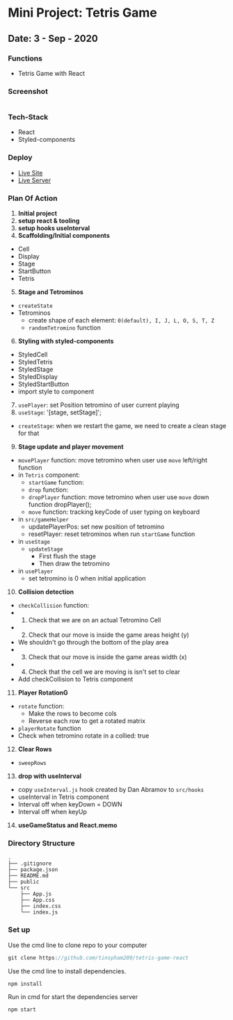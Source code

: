 # Mini Project: Tetris Game

## Date: 3 - Sep - 2020

### Functions

- Tetris Game with React

### Screenshot

<img src=""/>

### Tech-Stack

- React
- Styled-components

### Deploy

- [Live Site](link)
- [Live Server](link)

### Plan Of Action

1. **Initial project**
2. **setup react & tooling**
3. **setup hooks useInterval**
4. **Scaffolding/Initial components**

- Cell
- Display
- Stage
- StartButton
- Tetris

5. **Stage and Tetrominos**

- `createState`
- Tetrominos
  - create shape of each element: `0(default), I, J, L, O, S, T, Z`
  - `randomTetromino` function

6. **Styling with styled-components**

- StyledCell
- StyledTetris
- StyledStage
- StyledDisplay
- StyledStartButton
- import style to component

7. `usePlayer`: set Position tetromino of user current playing
8. `useStage`: '[stage, setStage]';

- `createStage`: when we restart the game, we need to create a clean stage for that

9. **Stage update and player movement**

- `movePlayer` function: move tetromino when user use `move` left/right function
- in `Tetris` component:
  - `startGame` function:
  - `drop` function:
  - `dropPlayer` function: move tetromino when user use `move` down function dropPlayer();
  - `move` function: tracking keyCode of user typing on keyboard
- in `src/gameHelper`
  - updatePlayerPos: set new position of tetromino
  - resetPlayer: reset tetrominos when run `startGame` function
- in `useStage`
  - `updateStage`
    - First flush the stage
    - Then draw the tetromino
- in `usePlayer`
  - set tetromino is 0 when initial application

10. **Collision detection**

- `checkCollision` function:
- 1. Check that we are on an actual Tetromino Cell
- 2. Check that our move is inside the game areas height (y)
- We shouldn't go through the bottom of the play area
- 3. Check that our move is inside the game areas width (x)
- 4. Check that the cell we are moving is isn't set to clear
- Add checkCollision to Tetris component

11. **Player RotationG**

- `rotate` function:
  - Make the rows to become cols
  - Reverse each row to get a rotated matrix
- `playerRotate` function
- Check when tetromino rotate in a collied: true

12. **Clear Rows**

- `sweepRows`

13. **drop with useInterval**

- copy `useInterval.js` hook created by Dan Abramov to `src/hooks`
- useInterval in Tetris component
- Interval off when keyDown = DOWN
- Interval off when keyUp

14. **useGameStatus and React.memo**

### Directory Structure

```
.
├── .gitignore
├── package.json
├── README.md
├── public
└── src
    ├── App.js
    ├── App.css
    ├── index.css
    └── index.js
```

### Set up

Use the cmd line to clone repo to your computer

```js
git clone https://github.com/tinspham209/tetris-game-react
```

Use the cmd line to install dependencies.

```js
npm install
```

Run in cmd for start the dependencies server

```js
npm start
```
